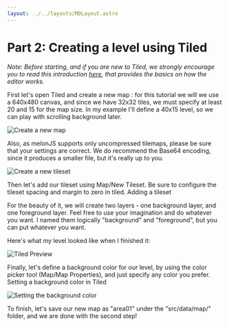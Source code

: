 ```yaml
---
layout: ../../layouts/MDLayout.astro
---
```

# Part 2: Creating a level using Tiled
*Note: Before starting, and if you are new to Tiled, we strongly encourage you to read this introduction [here](https://doc.mapeditor.org/en/stable/manual/introduction/), that provides the basics on how the editor works.*

First let's open Tiled and create a new map : for this tutorial we will we use a 640x480 canvas, and since we have 32x32 tiles, we must specify at least 20 and 15 for the map size. In my example I'll define a 40x15 level, so we can play with scrolling background later.

![Create a new map](/img/tutorial/step1_newmap.png)

Also, as melonJS supports only uncompressed tilemaps, please be sure that your settings are correct. We do recommend the Base64 encoding, since it produces a smaller file, but it's really up to you.

![Create a new tileset](/img/tutorial/step1_newtileset.png)

Then let's add our tileset using Map/New Tileset. Be sure to configure the tileset spacing and margin to zero in tiled.
Adding a tileset

For the beauty of it, we will create two layers - one background layer, and one foreground layer. Feel free to use your imagination and do whatever you want. I named them logically "background" and "foreground", but you can put whatever you want.

Here's what my level looked like when I finished it:

<img alt="Tiled Preview" class="large" src="/img/tutorial/step1_tiled_level_design.png"/>

Finally, let's define a background color for our level, by using the color picker tool (Map/Map Properties), and just specify any color you prefer.
Setting a background color in Tiled

![Setting the background color](/img/tutorial/step1_background_color.png)

To finish, let's save our new map as "area01" under the "src/data/map/" folder, and we are done with the second step!